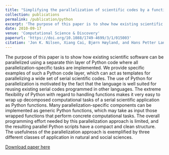 ```yaml
---
title: "Simplifying the parallelization of scientific codes by a function-centric approach in Python"
collection: publications
permalink: /publication/python
excerpt: 'The purpose of this paper is to show how existing scientific software can be parallelized using a separate thin layer of Python code where all parallelization-specific tasks are implemented. '
date: 2010-09-17
venue: 'Computational Science & Discovery'
paperurl: 'https://doi.org/10.1088/1749-4699/3/1/015003'
citation: 'Jon K. Nilsen, Xiang Cai, Bjørn Høyland, and Hans Petter Langtangen (2010).&quot;Simplifying the parallelization of scientific codes by a function-centric approach in Python.&quot;<i>Computational Science & Discovery</i>  3 (1) 1 - 25.'
---
```

The purpose of this paper is to show how existing scientific software can be parallelized using a separate thin layer of Python code where all parallelization-specific tasks are implemented. We provide specific examples of such a Python code layer, which can act as templates for parallelizing a wide set of serial scientific codes. The use of Python for parallelization is motivated by the fact that the language is well suited for reusing existing serial codes programmed in other languages. The extreme flexibility of Python with regard to handling functions makes it very easy to wrap up decomposed computational tasks of a serial scientific application as Python functions. Many parallelization-specific components can be implemented as generic Python functions, which may take as input those wrapped functions that perform concrete computational tasks. The overall programming effort needed by this parallelization approach is limited, and the resulting parallel Python scripts have a compact and clean structure. The usefulness of the parallelization approach is exemplified by three different classes of application in natural and social sciences.

[Download paper here](http://iopscience.iop.org/article/10.1088/1749-4699/3/1/015003/pdf)
